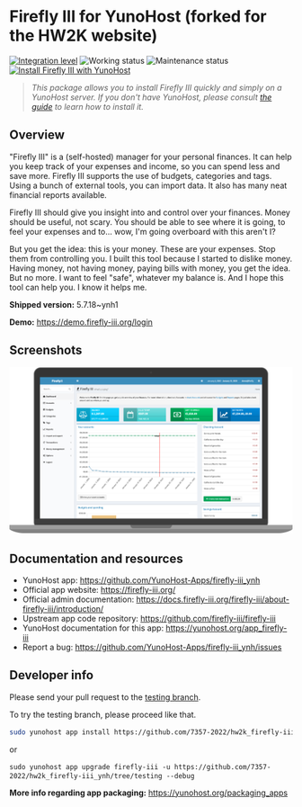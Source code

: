 <!--
N.B.: This README was automatically generated by https://github.com/YunoHost/apps/tree/master/tools/README-generator
It shall NOT be edited by hand.
-->

# Firefly III for YunoHost (forked for the HW2K website)

[![Integration level](https://dash.yunohost.org/integration/firefly-iii.svg)](https://dash.yunohost.org/appci/app/firefly-iii) ![Working status](https://ci-apps.yunohost.org/ci/badges/firefly-iii.status.svg) ![Maintenance status](https://ci-apps.yunohost.org/ci/badges/firefly-iii.maintain.svg)  
[![Install Firefly III with YunoHost](https://install-app.yunohost.org/install-with-yunohost.svg)](https://install-app.yunohost.org/?app=firefly-iii)

> *This package allows you to install Firefly III quickly and simply on a YunoHost server.
If you don't have YunoHost, please consult [the guide](https://yunohost.org/#/install) to learn how to install it.*

## Overview

"Firefly III" is a (self-hosted) manager for your personal finances. It can help you keep track of your expenses and income, so you can spend less and save more. Firefly III supports the use of budgets, categories and tags. Using a bunch of external tools, you can import data. It also has many neat financial reports available.

Firefly III should give you insight into and control over your finances. Money should be useful, not scary. You should be able to see where it is going, to feel your expenses and to... wow, I'm going overboard with this aren't I?

But you get the idea: this is your money. These are your expenses. Stop them from controlling you. I built this tool because I started to dislike money. Having money, not having money, paying bills with money, you get the idea. But no more. I want to feel "safe", whatever my balance is. And I hope this tool can help you. I know it helps me.


**Shipped version:** 5.7.18~ynh1

**Demo:** https://demo.firefly-iii.org/login

## Screenshots

![Screenshot of Firefly III](./doc/screenshots/imac-complete.png)

## Documentation and resources

* YunoHost app: <https://github.com/YunoHost-Apps/firefly-iii_ynh>
* Official app website: <https://firefly-iii.org/>
* Official admin documentation: <https://docs.firefly-iii.org/firefly-iii/about-firefly-iii/introduction/>
* Upstream app code repository: <https://github.com/firefly-iii/firefly-iii>
* YunoHost documentation for this app: <https://yunohost.org/app_firefly-iii>
* Report a bug: <https://github.com/YunoHost-Apps/firefly-iii_ynh/issues>

## Developer info

Please send your pull request to the [testing branch](https://github.com/7357-2022/hw2k_firefly-iii_ynh/tree/testing).

To try the testing branch, please proceed like that.

``` bash
sudo yunohost app install https://github.com/7357-2022/hw2k_firefly-iii_ynh/tree/testing --debug
```
or
```
sudo yunohost app upgrade firefly-iii -u https://github.com/7357-2022/hw2k_firefly-iii_ynh/tree/testing --debug
```

**More info regarding app packaging:** <https://yunohost.org/packaging_apps>
